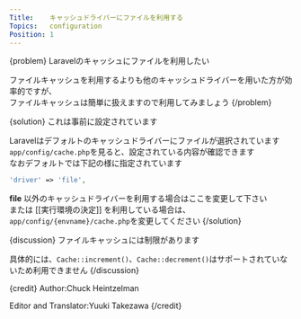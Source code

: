 ```yaml
---
Title:    キャッシュドライバーにファイルを利用する
Topics:   configuration
Position: 1
---
```


{problem}
Laravelのキャッシュにファイルを利用したい

ファイルキャッシュを利用するよりも他のキャッシュドライバーを用いた方が効率的ですが、  
ファイルキャッシュは簡単に扱えますので利用してみましょう
{/problem}

{solution}
これは事前に設定されています

Laravelはデフォルトのキャッシュドライバーにファイルが選択されています  
`app/config/cache.php`を見ると、設定されている内容が確認できます  
なおデフォルトでは下記の様に指定されています

```php
'driver' => 'file',
```

**file** 以外のキャッシュドライバーを利用する場合はここを変更して下さい  
または [[実行環境の決定]] を利用している場合は、`app/config/{envname}/cache.php`を変更してください
{/solution}

{discussion}
ファイルキャッシュには制限があります

具体的には、`Cache::increment()`、`Cache::decrement()`はサポートされていないため利用できません
{/discussion}

{credit}
Author:Chuck Heintzelman

Editor and Translator:Yuuki Takezawa
{/credit}

